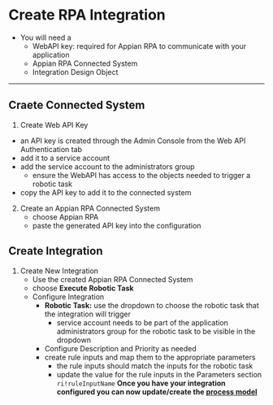 # Create RPA Integration
- You will need a 
    - WebAPI key: required for Appian RPA to communicate with your application
    - Appian RPA Connected System
    - Integration Design Object
---

## Craete Connected System
1. Create Web API Key 
- an API key is created through the Admin Console from the Web API Authentication tab
- add it to a service account
- add the service account to the administrators group
    - ensure the WebAPI has access to the objects needed to trigger a robotic task
- copy the API key to add it to the connected system
2. Create an Appian RPA Connected System
    - choose Appian RPA
    - paste the generated API key into the configuration
## Create Integration
1. Create New Integration
    - Use the created Appian RPA Connected System
    - choose **Execute Robotic Task**
    - Configure Integration
        - **Robotic Task:** use the dropdown to choose the robotic task that the integration will trigger
            - service account needs to be part of the application administrators group for the robotic task to be visible in the dropdown
        - Configure Description and Priority as needed
        - create rule inputs and map them to the appropriate parameters
            - the rule inputs should match the inputs for the robotic task
            - update the value for the rule inputs in the Parameters section `ri!ruleInputName`
**Once you have your integration configured you can now update/create the [process model](./RPAIntegrationInprocessModel.md)**